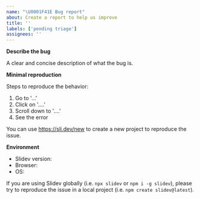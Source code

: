 ```yaml
---
name: "\U0001F41E Bug report"
about: Create a report to help us improve
title: ''
labels: ['pending triage']
assignees: ''
---
```


<!-- ⚠️ Please DON'T ignore the issue template -->

<!-- 💡 Consider upgrading to the latest version before sending the issue -->

**Describe the bug**

A clear and concise description of what the bug is.

**Minimal reproduction**

Steps to reproduce the behavior:

1. Go to '...'
2. Click on '....'
3. Scroll down to '....'
4. See the error

You can use https://sli.dev/new to create a new project to reproduce the issue.

**Environment**

- Slidev version:
- Browser:
- OS:

If you are using Slidev globally (i.e. `npx slidev` or `npm i -g slidev`), please try to reproduce the issue in a local project (i.e. `npm create slidev@latest`).
